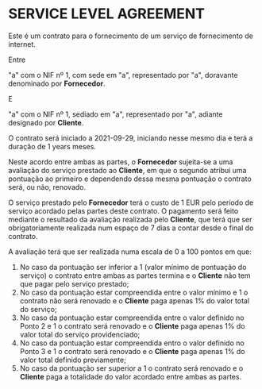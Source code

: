 #  SERVICE LEVEL AGREEMENT

Este é um contrato para o fornecimento de um serviço de fornecimento de internet.

Entre

"a" com o NIF nº 1, com sede em "a", representado por "a", doravante denominado por **Fornecedor**.

E

"a" com o NIF nº 1, sediado em "a", representado por "a", adiante designado por **Cliente**.

O contrato será iniciado a 2021-09-29, iniciando nesse mesmo dia e terá a duração de 1 years meses.

Neste acordo entre ambas as partes, o **Fornecedor** sujeita-se a uma avaliação do serviço prestado ao **Cliente**, em que o segundo atribui uma pontuação ao primeiro e dependendo dessa mesma pontuação o contrato será, ou não, renovado.

O serviço prestado pelo **Fornecedor** terá o custo de 1 EUR pelo período de serviço acordado pelas partes deste contrato. O pagamento será feito mediante o resultado da avaliação realizada pelo **Cliente**, que terá que ser obrigatoriamente realizada num espaço de 7 dias a contar desde o final do contrato.

A avaliação terá que ser realizada numa escala de 0 a 100 pontos em que:

1. No caso da pontuação ser inferior a 1 (valor mínimo de pontuação do serviço) o contrato entre ambas as partes termina e o **Cliente** não tem que pagar pelo serviço prestado;
2. No caso da pontuação estar compreendida entre o valor mínimo e 1 o contrato não será renovado e o **Cliente** paga apenas 1% do valor total do serviço;
3. No caso da pontuação estar compreendida entre o valor definido no Ponto 2 e 1 o contrato será renovado e o **Cliente** paga apenas 1% do valor total do serviço providenciado;
4. No caso da pontuação estar compreendida entro o valor definido no Ponto 3 e 1 o contrato será renovado e o **Cliente** paga apenas 1% do valor total definido previamente;
5. No caso da pontuação ser superior a 1 o contrato será renovado e o **Cliente** paga a totalidade do valor acordado entre ambas as partes.


